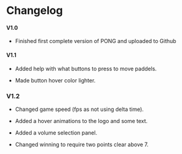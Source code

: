 # Changelog
#### V1.0 
- Finished first complete version of PONG and uploaded to Github

#### V1.1
- Added help with what buttons to press to move paddels.

- Made button hover color lighter.

### V1.2
- Changed game speed (fps as not using delta time).

- Added a hover animations to the logo and some text.

- Added a volume selection panel.

- Changed winning to require two points clear above 7.
